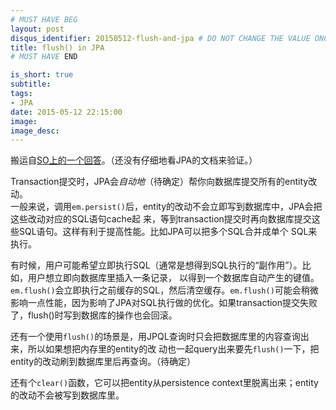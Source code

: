 ```yaml
---
# MUST HAVE BEG
layout: post
disqus_identifier: 20150512-flush-and-jpa # DO NOT CHANGE THE VALUE ONCE SET
title: flush() in JPA
# MUST HAVE END

is_short: true
subtitle:
tags: 
- JPA
date: 2015-05-12 22:15:00
image:
image_desc:
---
```


搬运自[SO上的一个回答][1]。（还没有仔细地看JPA的文档来验证。）

Transaction提交时，JPA会*自动地*（待确定）帮你向数据库提交所有的entity改动。     
一般来说，调用`em.persist()`后，entity的改动不会立即写到数据库中，JPA会把这些改动对应的SQL语句cache起
来，等到transaction提交时再向数据库提交这些SQL语句。这样有利于提高性能。比如JPA可以把多个SQL合并成单个
SQL来执行。

有时候，用户可能希望立即执行SQL（通常是想得到SQL执行的“副作用”）。比如，用户想立即向数据库里插入一条记录，
以得到一个数据库自动产生的键值。`em.flush()`会立即执行之前缓存的SQL，然后清空缓存。`em.flush()`可能会稍微
影响一点性能，因为影响了JPA对SQL执行做的优化。如果transaction提交失败了，flush()时写到数据库的操作也会回滚。

还有一个使用`flush()`的场景是，用JPQL查询时只会把数据库里的内容查询出来，所以如果想把内存里的entity的改
动也一起query出来要先`flush()`一下，把entity的改动刷到数据库里后再查询。（待确定）

还有个`clear()`函数，它可以把entity从persistence context里脱离出来；entity的改动不会被写到数据库里。


[1]: http://stackoverflow.com/questions/4275111/correct-use-of-flush-in-jpa-hibernate "Correct use of flush() in JPA/Hibernate"
[2]: http://www.developerfusion.com/article/84945/flush-and-clear-or-mapping-antipatterns/ "Flush and Clear: O/R Mapping Anti-Patterns"
